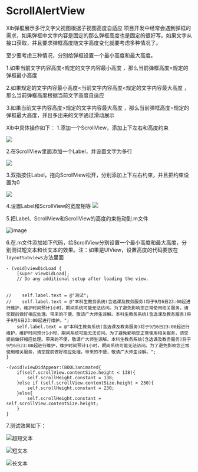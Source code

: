 # ScrollAlertView
Xib弹框展示多行文字父视图根据子视图高度自适应
项目开发中经常会遇到弹框的需求，如果弹框中文字内容是固定的那么弹框高度也是固定的很好写。如果文字从接口获取，并且要求弹框高度随文字高度变化就要考虑多种情况了。

至少要考虑三种情况，分别给弹框设置一个最小高度和最大高度。

1.如果当前文字内容高度<规定的文字内容最小高度 ，那么当前弹框高度=规定的弹框最小高度

2.如果规定的文字内容最小高度<当前文字内容高度<规定的文字内容最大高度 ，那么当前弹框高度根据当前文字高度自适应

3.如果当前文字内容高度>规定的文字内容最大高度 ，那么当前弹框高度=规定的弹框最大高度，并且多出来的文字通过滑动展示


Xib中具体操作如下：
1.添加一个ScrollView，添加上下左右和高度约束

![](https://upload-images.jianshu.io/upload_images/2466108-092780d7bdf161aa.png?imageMogr2/auto-orient/strip%7CimageView2/2/w/1240)

2.在ScrollView里面添加一个Label，并设置文字为多行

![](https://upload-images.jianshu.io/upload_images/2466108-54db688a97567477.png?imageMogr2/auto-orient/strip%7CimageView2/2/w/1240)

3.双指按住Label，拖向ScrollView松开，分别添加上下左右约束，并且把约束设置为0

![](https://upload-images.jianshu.io/upload_images/2466108-3fb8e1820be8c735.png?imageMogr2/auto-orient/strip%7CimageView2/2/w/1240)

4.设置Label和ScrollView的宽度相等
![](https://upload-images.jianshu.io/upload_images/2466108-b6c6d74dd882237a.png?imageMogr2/auto-orient/strip%7CimageView2/2/w/1240)

5.把Label、ScrollView和ScrollView的高度约束拖动到.m文件

![image](https://user-images.githubusercontent.com/8154610/198965529-a2f50e86-396e-4029-8910-2a8150097e13.png)


6.在.m文件添加如下代码，给ScrollView分别设置一个最小高度和最大高度，分别测试短文本和长文本的效果。注：如果是UIView，设置高度的代码要放在  `layoutSubviews`方法里面

```
- (void)viewDidLoad {
    [super viewDidLoad];
    // Do any additional setup after loading the view.

    
//    self.label.text = @"测试";
//    self.label.text = @"本科生教务系统(含选课及教务服务)将于9月6日23:00起进行维护，维护时间预计1小时，期间系统可能无法访问。为了避免影响您正常使用相关服务，请您提前做好相应处理。带来的不便，敬请广大师生谅解。本科生教务系统(含选课及教务服务)将于9月6日23:00起进行维护。";
    self.label.text = @"本科生教务系统(含选课及教务服务)将于9月6日23:00起进行维护，维护时间预计1小时，期间系统可能无法访问。为了避免影响您正常使用相关服务，请您提前做好相应处理。带来的不便，敬请广大师生谅解。本科生教务系统(含选课及教务服务)将于9月6日23:00起进行维护，维护时间预计1小时，期间系统可能无法访问。为了避免影响您正常使用相关服务，请您提前做好相应处理。带来的不便，敬请广大师生谅解。";
}

-(void)viewDidAppear:(BOOL)animated{
    if(self.scrollView.contentSize.height < 138){
        self.scrollHeight.constant = 138;
    }else if (self.scrollView.contentSize.height > 230){
        self.scrollHeight.constant = 230;
    }else{
        self.scrollHeight.constant = self.scrollView.contentSize.height;
    }
}
```

7.测试效果如下：

![超短文本](https://upload-images.jianshu.io/upload_images/2466108-7ef295c9fc8035c7.jpeg?imageMogr2/auto-orient/strip%7CimageView2/2/w/500)

![短文本](https://upload-images.jianshu.io/upload_images/2466108-4c76adbc352427f5.jpeg?imageMogr2/auto-orient/strip%7CimageView2/2/w/500)

![长文本](https://upload-images.jianshu.io/upload_images/2466108-b97007b30892e5c4.jpeg?imageMogr2/auto-orient/strip%7CimageView2/2/w/500)








